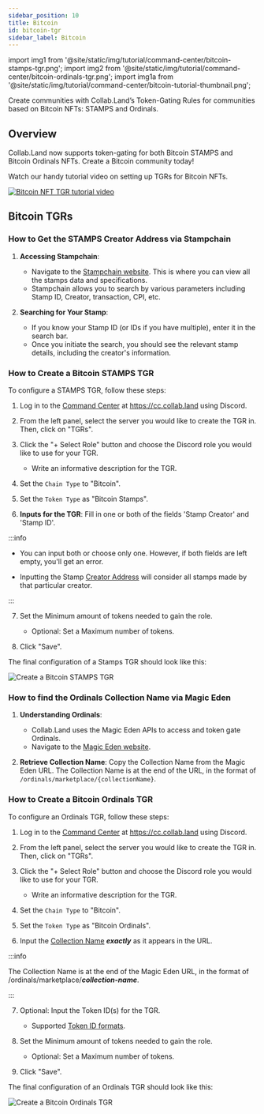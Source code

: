 ```yaml
---
sidebar_position: 10
title: Bitcoin
id: bitcoin-tgr
sidebar_label: Bitcoin
---
```


import img1 from '@site/static/img/tutorial/command-center/bitcoin-stamps-tgr.png';
import img2 from '@site/static/img/tutorial/command-center/bitcoin-ordinals-tgr.png';
import img1a from '@site/static/img/tutorial/command-center/bitcoin-tutorial-thumbnail.png';

Create communities with Collab.Land’s Token-Gating Rules for communities based on Bitcoin NFTs: STAMPS and Ordinals.

## Overview

Collab.Land now supports token-gating for both Bitcoin STAMPS and Bitcoin Ordinals NFTs. Create a Bitcoin community today!

Watch our handy tutorial video on setting up TGRs for Bitcoin NFTs.

<div class="text--center">
<a href="https://www.youtube.com/watch?v=Cfy2aZvkXoQ&list=PLQbEq7a9kYPlvjfdJp3msChLJ7kFufyI2&index=12" target="_blank"><img src={img1a} alt="Bitcoin NFT TGR tutorial video" /></a>
</div>
<!--[![Bitcoin NFT TGR tutorial video](/static/img/tutorial/command-center/bitcoin-tutorial-thumbnail.png)](https://www.youtube.com/watch?v=Cfy2aZvkXoQ&list=PLQbEq7a9kYPlvjfdJp3msChLJ7kFufyI2&index=12)-->

## Bitcoin TGRs

### How to Get the STAMPS Creator Address via Stampchain

1. **Accessing Stampchain**:
   - Navigate to the [Stampchain website](https://stampchain.io/). This is where you can view all the stamps data and specifications.
   - Stampchain allows you to search by various parameters including Stamp ID, Creator, transaction, CPI, etc.

2. **Searching for Your Stamp**:
   - If you know your Stamp ID (or IDs if you have multiple), enter it in the search bar.
   - Once you initiate the search, you should see the relevant stamp details, including the creator's information.

### How to Create a Bitcoin STAMPS TGR

To configure a STAMPS TGR, follow these steps:

1. Log in to the [Command Center](../../key-features/command-center) at https://cc.collab.land using Discord.

2. From the left panel, select the server you would like to create the TGR in. Then, click on "TGRs".

3. Click the "+ Select Role" button and choose the Discord role you would like to use for your TGR.
   - Write an informative description for the TGR.

4. Set the `Chain Type` to "Bitcoin".

5. Set the `Token Type` as "Bitcoin Stamps".

6. **Inputs for the TGR**: Fill in one or both of the fields 'Stamp Creator' and 'Stamp ID'.

:::info

   - You can input both or choose only one. However, if both fields are left empty, you'll get an error.

   - Inputting the Stamp [Creator Address](#how-to-get-the-stamps-creator-address-via-stampchain) will consider all stamps made by that particular creator.

:::

7. Set the Minimum amount of tokens needed to gain the role.
   - Optional: Set a Maximum number of tokens.

8. Click "Save".

The final configuration of a Stamps TGR should look like this:

<div class="text--center">
   <img src={img1} alt="Create a Bitcoin STAMPS TGR" />
</div>

### How to find the Ordinals Collection Name via Magic Eden

1. **Understanding Ordinals**:
   - Collab.Land uses the Magic Eden APIs to access and token gate Ordinals.
   - Navigate to the [Magic Eden website](https://magiceden.io/ordinals).

2. **Retrieve Collection Name**: Copy the Collection Name from the Magic Eden URL. The Collection Name is at the end of the URL, in the format of `/ordinals/marketplace/{collectionName}`.

### How to Create a Bitcoin Ordinals TGR

To configure an Ordinals TGR, follow these steps:

1. Log in to the [Command Center](../../key-features/command-center) at https://cc.collab.land using Discord.

2. From the left panel, select the server you would like to create the TGR in. Then, click on "TGRs".

3. Click the "+ Select Role" button and choose the Discord role you would like to use for your TGR.
   - Write an informative description for the TGR.

4. Set the `Chain Type` to "Bitcoin".

5. Set the `Token Type` as "Bitcoin Ordinals".

6. Input the [Collection Name](#how-to-find-the-ordinals-collection-name-via-magic-eden) _**exactly**_ as it appears in the URL.

:::info

The Collection Name is at the end of the Magic Eden URL, in the format of /ordinals/marketplace/_**collection-name**_.

:::

7. Optional: Input the Token ID(s) for the TGR.
  
   - Supported [Token ID formats](/help-docs/command-center/create-a-tgr/how-to-create-a-tgr#supported-token-id-formats).

8. Set the Minimum amount of tokens needed to gain the role.
   - Optional: Set a Maximum number of tokens.

9. Click "Save".

The final configuration of an Ordinals TGR should look like this:

<div class="text--center">
   <img src={img2} alt="Create a Bitcoin Ordinals TGR" />
</div>
